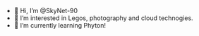 - 👋 Hi, I’m @SkyNet-90
- 👀 I’m interested in Legos, photography and cloud technogies.
- 🌱 I’m currently learning Phyton!


<!---
SkyNet-90/SkyNet-90 is a ✨ special ✨ repository because its `README.md` (this file) appears on your GitHub profile.
You can click the Preview link to take a look at your changes.
--->
